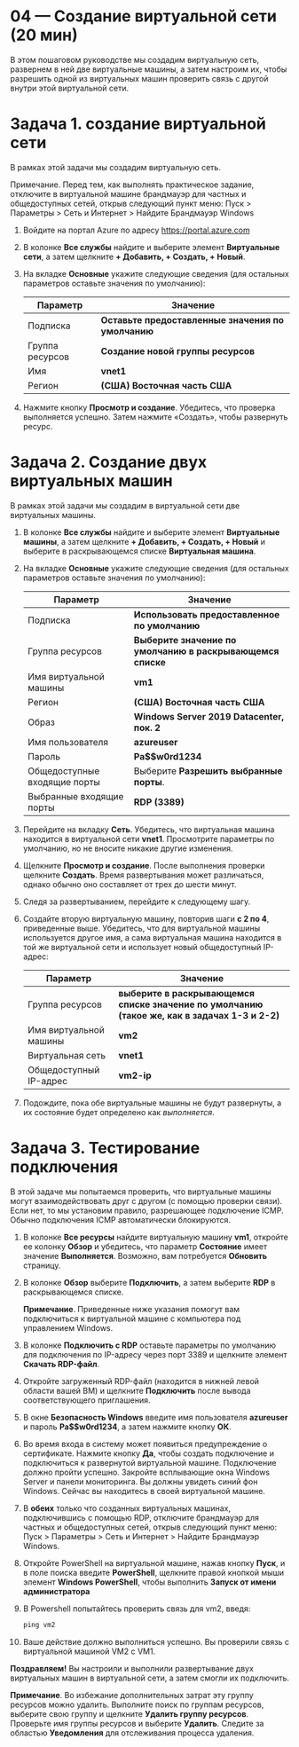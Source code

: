 ﻿---
wts:
    title: '04 — Создание виртуальной сети (20 мин)'
    module: 'Модуль 02. Основные службы Azure (рабочие нагрузки)'
---
# 04 — Создание виртуальной сети (20 мин)

В этом пошаговом руководстве мы создадим виртуальную сеть, развернем в ней две виртуальные машины, а затем настроим их, чтобы разрешить одной из виртуальных машин проверить связь с другой внутри этой виртуальной сети.

# Задача 1. создание виртуальной сети 

В рамках этой задачи мы создадим виртуальную сеть. 

Примечание. Перед тем, как выполнять практическое задание, отключите в виртуальной машине брандмауэр для частных и общедоступных сетей, открыв следующий пункт меню: Пуск > Параметры > Сеть и Интернет > Найдите Брандмауэр Windows

1. Войдите на портал Azure по адресу <a href="https://portal.azure.com" target="_blank"><span style="color: #0066cc;" color="#0066cc">https://portal.azure.com</span></a>

2. В колонке **Все службы** найдите и выберите элемент **Виртуальные сети**, а затем щелкните **+ Добавить, + Создать, + Новый**. 

3. На вкладке **Основные** укажите следующие сведения (для остальных параметров оставьте значения по умолчанию):

    | Параметр | Значение | 
    | --- | --- |
    | Подписка | **Оставьте предоставленные значения по умолчанию** |
    | Группа ресурсов | **Создание новой группы ресурсов** |
    | Имя | **vnet1** |
    | Регион | **(США) Восточная часть США** |
    
   
4. Нажмите кнопку **Просмотр и создание**. Убедитесь, что проверка выполняется успешно. Затем нажмите «Создать», чтобы развернуть ресурс.


# Задача 2. Создание двух виртуальных машин

В рамках этой задачи мы создадим в виртуальной сети две виртуальных машины. 

1. В колонке **Все службы** найдите и выберите элемент **Виртуальные машины**, а затем щелкните **+ Добавить, + Создать, + Новый** и выберите в раскрывающемся списке **Виртуальная машина**. 

2. На вкладке **Основные** укажите следующие сведения (для остальных параметров оставьте значения по умолчанию):

   | Параметр | Значение | 
   | --- | --- |
   | Подписка | **Использовать предоставленное по умолчанию** |
   | Группа ресурсов |  **Выберите значение по умолчанию в раскрывающемся списке** |
   | Имя виртуальной машины | **vm1**|
   | Регион | **(США) Восточная часть США** |
   | Образ | **Windows Server 2019 Datacenter, пок. 2** |
   | Имя пользователя| **azureuser** |
   | Пароль| **Pa$$w0rd1234** |
   | Общедоступные входящие порты| Выберите **Разрешить выбранные порты**.  |
   | Выбранные входящие порты| **RDP (3389)** |
   

3. Перейдите на вкладку **Сеть**. Убедитесь, что виртуальная машина находится в виртуальной сети **vnet1**. Просмотрите параметры по умолчанию, но не вносите никакие другие изменения. 

4. Щелкните **Просмотр и создание**. После выполнения проверки щелкните **Создать**. Время развертывания может различаться, однако обычно оно составляет от трех до шести минут.

5. Следя за развертыванием, перейдите к следующему шагу. 

6. Создайте вторую виртуальную машину, повторив шаги **с 2 по 4**, приведенные выше. Убедитесь, что для виртуальной машины используется другое имя, а сама виртуальная машина находится в той же виртуальной сети и использует новый общедоступный IP-адрес:

    | Параметр | Значение |
    | --- | --- |
    | Группа ресурсов | **выберите в раскрывающемся списке значение по умолчанию (такое же, как в задачах 1-3 и 2-2)** |
    | Имя виртуальной машины |  **vm2** |
    | Виртуальная сеть | **vnet1** |
    | Общедоступный IP-адрес | **vm2-ip** |

7. Подождите, пока обе виртуальные машины не будут развернуты, а их состояние будет определено как *выполняется*.

# Задача 3. Тестирование подключения 

В этой задаче мы попытаемся проверить, что виртуальные машины могут взаимодействовать друг с другом (с помощью проверки связи). Если нет, то мы установим правило, разрешающее подключение ICMP. Обычно подключения ICMP автоматически блокируются.

1. В колонке **Все ресурсы** найдите виртуальную машину **vm1**, откройте ее колонку **Обзор** и убедитесь, что параметр **Состояние** имеет значение **Выполняется**. Возможно, вам потребуется **Обновить** страницу.

2. В колонке **Обзор** выберите **Подключить**, а затем выберите **RDP** в раскрывающемся списке.

    **Примечание**. Приведенные ниже указания помогут вам подключиться к виртуальной машине с компьютера под управлением Windows. 

3. В колонке **Подключить с RDP** оставьте параметры по умолчанию для подключения по IP-адресу через порт 3389 и щелкните элемент **Скачать RDP-файл**.

4. Откройте загруженный RDP-файл (находится в нижней левой области вашей ВМ) и щелкните **Подключить** после вывода соответствующего приглашения. 

5. В окне **Безопасность Windows** введите имя пользователя **azureuser** и пароль **Pa$$w0rd1234**, а затем нажмите кнопку **ОК**.

6. Во время входа в систему может появиться предупреждение о сертификате. Нажмите кнопку **Да**, чтобы создать подключение и подключиться к развернутой виртуальной машине. Подключение должно пройти успешно. Закройте всплывающие окна Windows Server и панели мониторинга. Вы должны увидеть синий фон Windows. Сейчас вы находитесь в своей виртуальной машине.

7. В **обеих** только что созданных виртуальных машинах, подключившись с помощью RDP, отключите брандмауэр для частных и общедоступных сетей, открыв следующий пункт меню: Пуск > Параметры > Сеть и Интернет > Найдите Брандмауэр Windows.

8. Откройте PowerShell на виртуальной машине, нажав кнопку **Пуск**, и в поле поиска введите **PowerShell**, щелкните правой кнопкой мыши элемент **Windows PowerShell**, чтобы выполнить **Запуск от имени администратора**

9. В Powershell попытайтесь проверить связь для vm2, введя:

   ```PowerShell
   ping vm2
   ```

 10. Ваше действие должно выполниться успешно. Вы проверили связь с виртуальной машиной VM2 с VM1.


**Поздравляем!** Вы настроили и выполнили развертывание двух виртуальных машин в виртуальной сети, а затем смогли их подключить.

**Примечание**. Во избежание дополнительных затрат эту группу ресурсов можно удалить. Выполните поиск по группам ресурсов, выберите свою группу и щелкните **Удалить группу ресурсов**. Проверьте имя группы ресурсов и выберите **Удалить**. Следите за областью **Уведомления** для отслеживания процесса удаления.
